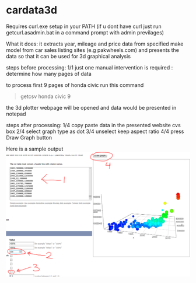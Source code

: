  # cardata3d

Requires curl.exe setup in your PATH (if u dont have curl just run getcurl.asadmin.bat in a command prompt with admin previlages)

What it does:
it extracts year, mileage and price data from specified make model from car sales listing sites (e.g pakwheels.com)
and presents the data so that it can be used for 3d graphical analysis

steps before processing:
1/1 just one manual intervention is required : determine how many pages of data

to process first 9 pages of honda civic run this command
>getcsv honda civic 9

the 3d plotter webpage will be opened and data would be presented in notepad 

steps after processing:
1/4 copy paste data in the presented website cvs box
2/4 select graph type as dot
3/4 unselect keep aspect ratio
4/4 press Draw Graph button

Here is a sample output
![alt text](https://raw.githubusercontent.com/AcnodeLabs/cardata3d/master/graphpw.PNG)
